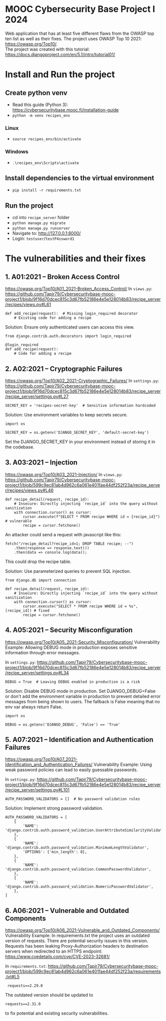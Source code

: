 # MOOC Cybersecurity Base Project I 2024 
Web application that has at least five different flaws from the OWASP top ten list as well as their fixes. The project uses OWASP Top 10 2021: https://owasp.org/Top10/.  
The project was created with this tutorial: https://docs.djangoproject.com/en/5.1/intro/tutorial01/ 

# Install and Run the project

## Create python venv 
- Read this guide (Python 3): https://cybersecuritybase.mooc.fi/installation-guide
- `python -m venv recipes_env`
### Linux
- `source recipes_env/bin/activate` 
### Windows
- `.\recipes_env\Scripts\activate`

## Install dependencies to the virtual environment
- `pip install -r requirements.txt`

## Run the project 
- cd into `recipe_server` folder
- `python manage.py migrate`
- `python manage.py runserver`
- Navigate to: http://127.0.0.1:8000/ 
- Login: `testuser`/`testP4ssword1`

# The vulnerabilities and their fixes 

## 1. A01:2021 – Broken Access Control
https://owasp.org/Top10/A01_2021-Broken_Access_Control/
In `views.py`:
https://github.com/Tapir79/Cybersecuritybase-mooc-project1/blob/9f16d70dcec815c3d67fb52186e4e5e128014b83/recipe_server/recipes/views.py#L61

````
def add_recipe(request):  # Missing login_required decorator
    # Existing code for adding a recipe
````

Solution: Ensure only authenticated users can access this view.
````
from django.contrib.auth.decorators import login_required

@login_required
def add_recipe(request):
    # Code for adding a recipe
````

## 2. A02:2021 – Cryptographic Failures
https://owasp.org/Top10/A02_2021-Cryptographic_Failures/
In `settings.py`:
https://github.com/Tapir79/Cybersecuritybase-mooc-project1/blob/9f16d70dcec815c3d67fb52186e4e5e128014b83/recipe_server/recipe_server/settings.py#L27

````
SECRET_KEY = 'recipes-secret-key'  # Sensitive information hardcoded
````

Solution: Use environment variables to keep secrets secure.

````
import os

SECRET_KEY = os.getenv('DJANGO_SECRET_KEY', 'default-secret-key')
````

Set the DJANGO_SECRET_KEY in your environment instead of storing it in the codebase. 


## 3. A03:2021 – Injection
https://owasp.org/Top10/A03_2021-Injection/
In `views.py`:
https://github.com/Tapir79/Cybersecuritybase-mooc-project1/blob/599c9ec81ab4d962c6a061e401fae44df252f23a/recipe_server/recipes/views.py#L46

````
def recipe_detail(request, recipe_id):
    # Insecure: Directly injecting `recipe_id` into the query without sanitization
    with connection.cursor() as cursor:
        cursor.execute(f"SELECT * FROM recipe WHERE id = {recipe_id}") # vulnerable
        recipe = cursor.fetchone()
````

An attacker could send a request with javascript like this:

````
fetch("/recipe_detail?recipe_id=1; DROP TABLE recipe; --")
    .then(response => response.text())
    .then(data => console.log(data));
````

This could drop the recipe table. 

Solution: Use parameterized queries to prevent SQL injection.

````
from django.db import connection

def recipe_detail(request, recipe_id):
    # Insecure: Directly injecting `recipe_id` into the query without sanitization
    with connection.cursor() as cursor:
        cursor.execute("SELECT * FROM recipe WHERE id = %s", [recipe_id]) # fixed
        recipe = cursor.fetchone()
````

## 4. A05:2021 – Security Misconfiguration
https://owasp.org/Top10/A05_2021-Security_Misconfiguration/
Vulnerability Example: Allowing DEBUG mode in production exposes sensitive information through error messages.

In `settings.py`:
https://github.com/Tapir79/Cybersecuritybase-mooc-project1/blob/9f16d70dcec815c3d67fb52186e4e5e128014b83/recipe_server/recipe_server/settings.py#L34

````
DEBUG = True  # Leaving DEBUG enabled in production is a risk
````

Solution: Disable DEBUG mode in production.
Set DJANGO_DEBUG=False or don't add the environment variable in production to prevent detailed error messages from being shown to users. The fallback is False meaning that no env var always return False. 

````
import os

DEBUG = os.getenv('DJANGO_DEBUG', 'False') == 'True'
````




## 5. A07:2021 – Identification and Authentication Failures
https://owasp.org/Top10/A07_2021-Identification_and_Authentication_Failures/
Vulnerability Example: Using weak password policies can lead to easily guessable passwords.

In `settings.py`:
https://github.com/Tapir79/Cybersecuritybase-mooc-project1/blob/9f16d70dcec815c3d67fb52186e4e5e128014b83/recipe_server/recipe_server/settings.py#L101

````
AUTH_PASSWORD_VALIDATORS = []  # No password validation rules
````

Solution: Implement strong password validation.

````
AUTH_PASSWORD_VALIDATORS = [
    {
        'NAME': 'django.contrib.auth.password_validation.UserAttributeSimilarityValidator',
    },
    {
        'NAME': 'django.contrib.auth.password_validation.MinimumLengthValidator',
        'OPTIONS': {'min_length': 8},
    },
    {
        'NAME': 'django.contrib.auth.password_validation.CommonPasswordValidator',
    },
    {
        'NAME': 'django.contrib.auth.password_validation.NumericPasswordValidator',
    },
]
````

## 6. A06:2021 – Vulnerable and Outdated Components 
https://owasp.org/Top10/A06_2021-Vulnerable_and_Outdated_Components/
Vulnerability Example: In requirements.txt the project uses an outdated version of requests. There are potential security issues in this version. Requests has been leaking Proxy-Authorization headers to destination servers when redirected to an HTTPS endpoint: https://www.cvedetails.com/cve/CVE-2023-32681/

In `requirements.txt`:
https://github.com/Tapir79/Cybersecuritybase-mooc-project1/blob/599c9ec81ab4d962c6a061e401fae44df252f23a/requirements.txt#L5

````
 requests==2.29.0
````

The outdated version should be updated to 

````
requests==2.31.0
````

to fix potential and existing security vulnerabilities. 
